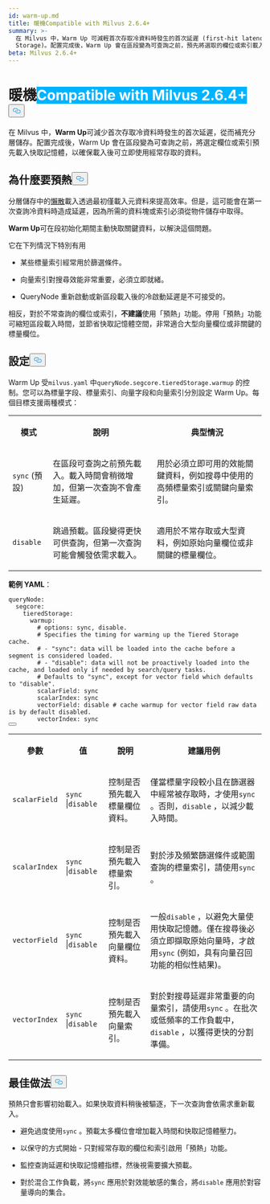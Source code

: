 ```yaml
---
id: warm-up.md
title: 暖機Compatible with Milvus 2.6.4+
summary: >-
  在 Milvus 中，Warm Up 可減輕首次存取冷資料時發生的首次延遲 (first-hit latency)，從而補充分層儲存 (Tiered
  Storage)。配置完成後，Warm Up 會在區段變為可查詢之前，預先將選取的欄位或索引載入快取記憶體，以確保經常存取的資料在載入後立即可用。
beta: Milvus 2.6.4+
---
```

<h1 id="Warm-Up" class="common-anchor-header">暖機<span class="beta-tag" style="background-color:rgb(0, 179, 255);color:white" translate="no">Compatible with Milvus 2.6.4+</span><button data-href="#Warm-Up" class="anchor-icon" translate="no">
      <svg translate="no"
        aria-hidden="true"
        focusable="false"
        height="20"
        version="1.1"
        viewBox="0 0 16 16"
        width="16"
      >
        <path
          fill="#0092E4"
          fill-rule="evenodd"
          d="M4 9h1v1H4c-1.5 0-3-1.69-3-3.5S2.55 3 4 3h4c1.45 0 3 1.69 3 3.5 0 1.41-.91 2.72-2 3.25V8.59c.58-.45 1-1.27 1-2.09C10 5.22 8.98 4 8 4H4c-.98 0-2 1.22-2 2.5S3 9 4 9zm9-3h-1v1h1c1 0 2 1.22 2 2.5S13.98 12 13 12H9c-.98 0-2-1.22-2-2.5 0-.83.42-1.64 1-2.09V6.25c-1.09.53-2 1.84-2 3.25C6 11.31 7.55 13 9 13h4c1.45 0 3-1.69 3-3.5S14.5 6 13 6z"
        ></path>
      </svg>
    </button></h1><p>在 Milvus 中，<strong>Warm Up</strong>可減少首次存取冷資料時發生的首次延遲，從而補充分層儲存。配置完成後，Warm Up 會在區段變為可查詢之前，將選定欄位或索引預先載入快取記憶體，以確保載入後可立即使用經常存取的資料。</p>
<h2 id="Why-warm-up" class="common-anchor-header">為什麼要預熱<button data-href="#Why-warm-up" class="anchor-icon" translate="no">
      <svg translate="no"
        aria-hidden="true"
        focusable="false"
        height="20"
        version="1.1"
        viewBox="0 0 16 16"
        width="16"
      >
        <path
          fill="#0092E4"
          fill-rule="evenodd"
          d="M4 9h1v1H4c-1.5 0-3-1.69-3-3.5S2.55 3 4 3h4c1.45 0 3 1.69 3 3.5 0 1.41-.91 2.72-2 3.25V8.59c.58-.45 1-1.27 1-2.09C10 5.22 8.98 4 8 4H4c-.98 0-2 1.22-2 2.5S3 9 4 9zm9-3h-1v1h1c1 0 2 1.22 2 2.5S13.98 12 13 12H9c-.98 0-2-1.22-2-2.5 0-.83.42-1.64 1-2.09V6.25c-1.09.53-2 1.84-2 3.25C6 11.31 7.55 13 9 13h4c1.45 0 3-1.69 3-3.5S14.5 6 13 6z"
        ></path>
      </svg>
    </button></h2><p>分層儲存中的<a href="/docs/zh-hant/tiered-storage-overview.md#Phase-1-Lazy-load">懶散</a>載入透過最初僅載入元資料來提高效率。但是，這可能會在第一次查詢冷資料時造成延遲，因為所需的資料塊或索引必須從物件儲存中取得。</p>
<p><strong>Warm Up</strong>可在段初始化期間主動快取關鍵資料，以解決這個問題。</p>
<p>它在下列情況下特別有用</p>
<ul>
<li><p>某些標量索引經常用於篩選條件。</p></li>
<li><p>向量索引對搜尋效能非常重要，必須立即就緒。</p></li>
<li><p>QueryNode 重新啟動或新區段載入後的冷啟動延遲是不可接受的。</p></li>
</ul>
<p>相反，對於不常查詢的欄位或索引，<strong>不建議</strong>使用「預熱」功能。停用「預熱」功能可縮短區段載入時間，並節省快取記憶體空間，非常適合大型向量欄位或非關鍵的標量欄位。</p>
<h2 id="Configuration" class="common-anchor-header">設定<button data-href="#Configuration" class="anchor-icon" translate="no">
      <svg translate="no"
        aria-hidden="true"
        focusable="false"
        height="20"
        version="1.1"
        viewBox="0 0 16 16"
        width="16"
      >
        <path
          fill="#0092E4"
          fill-rule="evenodd"
          d="M4 9h1v1H4c-1.5 0-3-1.69-3-3.5S2.55 3 4 3h4c1.45 0 3 1.69 3 3.5 0 1.41-.91 2.72-2 3.25V8.59c.58-.45 1-1.27 1-2.09C10 5.22 8.98 4 8 4H4c-.98 0-2 1.22-2 2.5S3 9 4 9zm9-3h-1v1h1c1 0 2 1.22 2 2.5S13.98 12 13 12H9c-.98 0-2-1.22-2-2.5 0-.83.42-1.64 1-2.09V6.25c-1.09.53-2 1.84-2 3.25C6 11.31 7.55 13 9 13h4c1.45 0 3-1.69 3-3.5S14.5 6 13 6z"
        ></path>
      </svg>
    </button></h2><p>Warm Up 受<code translate="no">milvus.yaml</code> 中<code translate="no">queryNode.segcore.tieredStorage.warmup</code> 的控制。您可以為標量字段、標量索引、向量字段和向量索引分別設定 Warm Up。每個目標支援兩種模式：</p>
<table>
   <tr>
     <th><p>模式</p></th>
     <th><p>說明</p></th>
     <th><p>典型情況</p></th>
   </tr>
   <tr>
     <td><p><code translate="no">sync</code> (預設)</p></td>
     <td><p>在區段可查詢之前預先載入。載入時間會稍微增加，但第一次查詢不會產生延遲。</p></td>
     <td><p>用於必須立即可用的效能關鍵資料，例如搜尋中使用的高頻標量索引或關鍵向量索引。</p></td>
   </tr>
   <tr>
     <td><p><code translate="no">disable</code></p></td>
     <td><p>跳過預載。區段變得更快可供查詢，但第一次查詢可能會觸發依需求載入。</p></td>
     <td><p>適用於不常存取或大型資料，例如原始向量欄位或非關鍵的標量欄位。</p></td>
   </tr>
</table>
<p><strong>範例 YAML</strong>：</p>
<pre><code translate="no" class="language-yaml"><span class="hljs-attr">queryNode:</span>
  <span class="hljs-attr">segcore:</span>
    <span class="hljs-attr">tieredStorage:</span>
      <span class="hljs-attr">warmup:</span>
        <span class="hljs-comment"># options: sync, disable.</span>
        <span class="hljs-comment"># Specifies the timing for warming up the Tiered Storage cache.</span>
        <span class="hljs-comment"># - &quot;sync&quot;: data will be loaded into the cache before a segment is considered loaded.</span>
        <span class="hljs-comment"># - &quot;disable&quot;: data will not be proactively loaded into the cache, and loaded only if needed by search/query tasks.</span>
        <span class="hljs-comment"># Defaults to &quot;sync&quot;, except for vector field which defaults to &quot;disable&quot;.</span>
        <span class="hljs-attr">scalarField:</span> <span class="hljs-string">sync</span>
        <span class="hljs-attr">scalarIndex:</span> <span class="hljs-string">sync</span>
        <span class="hljs-attr">vectorField:</span> <span class="hljs-string">disable</span> <span class="hljs-comment"># cache warmup for vector field raw data is by default disabled.</span>
        <span class="hljs-attr">vectorIndex:</span> <span class="hljs-string">sync</span>
<button class="copy-code-btn"></button></code></pre>
<table>
   <tr>
     <th><p>參數</p></th>
     <th><p>值</p></th>
     <th><p>說明</p></th>
     <th><p>建議用例</p></th>
   </tr>
   <tr>
     <td><p><code translate="no">scalarField</code></p></td>
     <td><p><code translate="no">sync</code> |<code translate="no">disable</code></p></td>
     <td><p>控制是否預先載入標量欄位資料。</p></td>
     <td><p>僅當標量字段較小且在篩選器中經常被存取時，才使用<code translate="no">sync</code> 。否則，<code translate="no">disable</code> ，以減少載入時間。</p></td>
   </tr>
   <tr>
     <td><p><code translate="no">scalarIndex</code></p></td>
     <td><p><code translate="no">sync</code> |<code translate="no">disable</code></p></td>
     <td><p>控制是否預先載入標量索引。</p></td>
     <td><p>對於涉及頻繁篩選條件或範圍查詢的標量索引，請使用<code translate="no">sync</code> 。</p></td>
   </tr>
   <tr>
     <td><p><code translate="no">vectorField</code></p></td>
     <td><p><code translate="no">sync</code> |<code translate="no">disable</code></p></td>
     <td><p>控制是否預先載入向量欄位資料。</p></td>
     <td><p>一般<code translate="no">disable</code> ，以避免大量使用快取記憶體。僅在搜尋後必須立即擷取原始向量時，才啟用<code translate="no">sync</code> (例如，具有向量召回功能的相似性結果)。</p></td>
   </tr>
   <tr>
     <td><p><code translate="no">vectorIndex</code></p></td>
     <td><p><code translate="no">sync</code> |<code translate="no">disable</code></p></td>
     <td><p>控制是否預先載入向量索引。</p></td>
     <td><p>對於對搜尋延遲非常重要的向量索引，請使用<code translate="no">sync</code> 。在批次或低頻率的工作負載中，<code translate="no">disable</code> ，以獲得更快的分割準備。</p></td>
   </tr>
</table>
<h2 id="Best-practices" class="common-anchor-header">最佳做法<button data-href="#Best-practices" class="anchor-icon" translate="no">
      <svg translate="no"
        aria-hidden="true"
        focusable="false"
        height="20"
        version="1.1"
        viewBox="0 0 16 16"
        width="16"
      >
        <path
          fill="#0092E4"
          fill-rule="evenodd"
          d="M4 9h1v1H4c-1.5 0-3-1.69-3-3.5S2.55 3 4 3h4c1.45 0 3 1.69 3 3.5 0 1.41-.91 2.72-2 3.25V8.59c.58-.45 1-1.27 1-2.09C10 5.22 8.98 4 8 4H4c-.98 0-2 1.22-2 2.5S3 9 4 9zm9-3h-1v1h1c1 0 2 1.22 2 2.5S13.98 12 13 12H9c-.98 0-2-1.22-2-2.5 0-.83.42-1.64 1-2.09V6.25c-1.09.53-2 1.84-2 3.25C6 11.31 7.55 13 9 13h4c1.45 0 3-1.69 3-3.5S14.5 6 13 6z"
        ></path>
      </svg>
    </button></h2><p>預熱只會影響初始載入。如果快取資料稍後被驅逐，下一次查詢會依需求重新載入。</p>
<ul>
<li><p>避免過度使用<code translate="no">sync</code> 。預載太多欄位會增加載入時間和快取記憶體壓力。</p></li>
<li><p>以保守的方式開始 - 只對經常存取的欄位和索引啟用「預熱」功能。</p></li>
<li><p>監控查詢延遲和快取記憶體指標，然後視需要擴大預載。</p></li>
<li><p>對於混合工作負載，將<code translate="no">sync</code> 應用於對效能敏感的集合，將<code translate="no">disable</code> 應用於對容量導向的集合。</p></li>
</ul>
